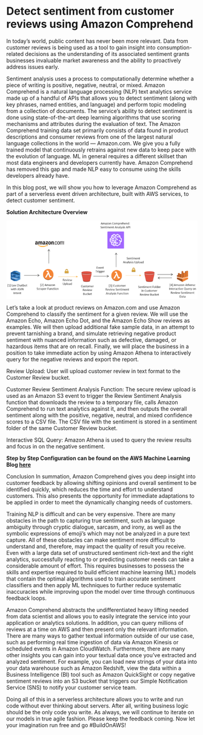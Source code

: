 # Detect sentiment from customer reviews using Amazon Comprehend

<p> In today’s world, public content has never been more relevant. Data from customer reviews is being used as a tool to gain insight into consumption-related decisions as the understanding of its associated sentiment grants businesses invaluable market awareness and the ability to proactively address issues early.

Sentiment analysis uses a process to computationally determine whether a piece of writing is positive, negative, neutral, or mixed. Amazon Comprehend is a natural language processing (NLP) text analytics service made up of a handful of APIs that allows you to detect sentiment (along with key phrases, named entities, and language) and perform topic modeling from a collection of documents. The service’s ability to detect sentiment is done using state-of-the-art deep learning algorithms that use scoring mechanisms and attributes during the evaluation of text. The Amazon Comprehend training data set primarily consists of data found in product descriptions and consumer reviews from one of the largest natural language collections in the world — Amazon.com. We give you a fully trained model that continuously retrains against new data to keep pace with the evolution of language. ML in general requires a different skillset than most data engineers and developers currently have. Amazon Comprehend has removed this gap and made NLP easy to consume using the skills developers already have.

In this blog post, we will show you how to leverage Amazon Comprehend as part of a serverless event driven architecture, built with AWS services, to detect customer sentiment. </p>

<p><strong> Solution Architecture Overview </strong></p>
<img src="BlogFoto/ComprehendReviewSentimentArchitecture.png" alt="Architecture" title="Amazon Comprehend Review Sentiment Architecture" align="center" />

Let’s take a look at product reviews on Amazon.com and use Amazon Comprehend to classify the sentiment for a given review. We will use the Amazon Echo, Amazon Echo Dot, and the Amazon Echo Show reviews as examples. We will then upload additional fake sample data, in an attempt to prevent tarnishing a brand, and simulate retrieving negative product sentiment with nuanced information such as defective, damaged, or hazardous items that are on recall. Finally, we will place the business in a position to take immediate action by using Amazon Athena to interactively query for the negative reviews and export the report.

Review Upload: User will upload customer review in text format to the Customer Review bucket. 

Customer Review Sentiment Analysis Function: The secure review upload is used as an Amazon S3 event to trigger the Review Sentiment Analysis function that downloads the review to a temporary file, calls Amazon Comprehend to run text analytics against it, and then outputs the overall sentiment along with the positive, negative, neutral, and mixed confidence scores to a CSV file. The CSV file with the sentiment is stored in a sentiment folder of the same Customer Review bucket.

Interactive SQL Query:  Amazon Athena is used to query the review results and focus in on the negative sentiment.

<strong>  Step by Step Configuration can be found on the AWS Machine Learning Blog <a href="https://aws.amazon.com/blogs/machine-learning/detect-sentiment-from-customer-reviews-using-amazon-comprehend/"> here </a> </strong> 

Conclusion
In summation, Amazon Comprehend gives you deep insight into customer feedback by allowing shifting opinions and overall sentiment to be identified quickly, which reduces the time and effort to understand customers. This also presents the opportunity for immediate adaptations to be applied in order to meet the dynamically changing needs of customers.

Training NLP is difficult and can be very expensive. There are many obstacles in the path to capturing true sentiment, such as language ambiguity through cryptic dialogue, sarcasm, and irony, as well as the symbolic expressions of emoji’s which may not be analyzed in a pure text capture. All of these obstacles can make sentiment more difficult to understand and, therefore, may impact the quality of result you receive. Even with a large data set of unstructured sentiment rich-text and the right analytics, successfully reacting to or predicting customer needs can take a considerable amount of effort. This requires businesses to possess the skills and expertise required to build efficient machine learning (ML) models that contain the optimal algorithms used to train accurate sentiment classifiers and then apply ML techniques to further reduce systematic inaccuracies while improving upon the model over time through continuous feedback loops.

Amazon Comprehend abstracts the undifferentiated heavy lifting needed from data scientist and allows you to easily integrate the service into your application or analytics solutions. In addition, you can query millions of reviews at a time on AWS and then present only the relevant information. There are many ways to gather textual information outside of our use case, such as performing real time ingestion of data via Amazon Kinesis or scheduled events in Amazon CloudWatch. Furthermore, there are many other insights you can gain into your textual data once you’ve extracted and analyzed sentiment. For example, you can load new strings of your data into your data warehouse such as Amazon Redshift, view the data within a Business Intelligence (BI) tool such as Amazon QuickSight or copy negative sentiment reviews into an S3 bucket that triggers our Simple Notification Service (SNS) to notify your customer service team.

Doing all of this in a serverless architecture allows you to write and run code without ever thinking about servers. After all, writing business logic should be the only code you write. As always, we will continue to iterate on our models in true agile fashion. Please keep the feedback coming. Now let your imagination run free and go #BuildOnAWS!
